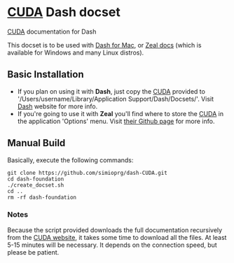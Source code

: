 # [CUDA](http://www.nvidia.com/object/cuda_home_new.html) Dash docset


[CUDA](http://www.nvidia.com/object/cuda_home_new.html) documentation for Dash

This docset is to be used with [Dash for Mac](http://kapeli.com/dash), or [Zeal docs]( http://zealdocs.org) (which is available for Windows and many Linux distros).


## Basic Installation

* If you plan on using it with **Dash**, just copy the [CUDA]() provided to '/Users/username/Library/Application Support/Dash/Docsets/'. Visit [Dash](http://kapeli.com/dash) website for more info.
* If you're going to use it with **Zeal** you'll find where to store the [CUDA]() in the application 'Options' menu. Visit [their Github page](https://github.com/jkozera/zeal) for more info. 


## Manual Build

Basically, execute the following commands:

```
git clone https://github.com/simioprg/dash-CUDA.git
cd dash-foundation
./create_docset.sh
cd ..
rm -rf dash-foundation
```

### Notes

Because the script provided downloads the full documentation recursively from the [CUDA website](http://docs.nvidia.com/cuda), it takes some time to download all the files. At least 5-15 minutes will be necessary. It depends on the connection speed, but please be patient.
